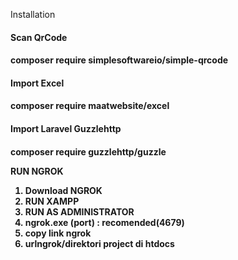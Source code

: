 Installation

<h4>Scan QrCode<h4>
composer require simplesoftwareio/simple-qrcode

<h4>Import Excel<h4>
composer require maatwebsite/excel

<h4>Import Laravel Guzzlehttp<h4>
composer require guzzlehttp/guzzle


RUN NGROK

1. Download NGROK
2. RUN XAMPP
3. RUN AS ADMINISTRATOR
4. ngrok.exe (port) : recomended(4679)
5. copy link ngrok
6. urlngrok/direktori project di htdocs
